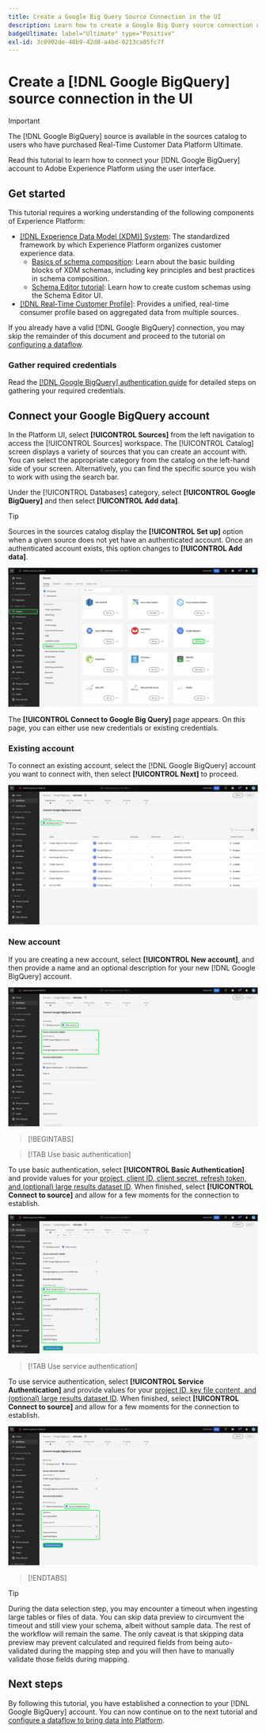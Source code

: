 ```yaml
---
title: Create a Google Big Query Source Connection in the UI
description: Learn how to create a Google Big Query source connection using the Adobe Experience Platform UI.
badgeUltimate: label="Ultimate" type="Positive"
exl-id: 3c0902de-48b9-42d8-a4bd-0213ca85fc7f
---
```

# Create a [!DNL Google BigQuery] source connection in the UI

>[!IMPORTANT]
>
>The [!DNL Google BigQuery] source is available in the sources catalog to users who have purchased Real-Time Customer Data Platform Ultimate.

Read this tutorial to learn how to connect your [!DNL Google BigQuery] account to Adobe Experience Platform using the user interface.

## Get started

This tutorial requires a working understanding of the following components of Experience Platform:

* [[!DNL Experience Data Model (XDM)] System](../../../../../xdm/home.md): The standardized framework by which Experience Platform organizes customer experience data.
  * [Basics of schema composition](../../../../../xdm/schema/composition.md): Learn about the basic building blocks of XDM schemas, including key principles and best practices in schema composition.
  * [Schema Editor tutorial](../../../../../xdm/tutorials/create-schema-ui.md): Learn how to create custom schemas using the Schema Editor UI.
* [[!DNL Real-Time Customer Profile]](../../../../../profile/home.md): Provides a unified, real-time consumer profile based on aggregated data from multiple sources.

If you already have a valid [!DNL Google BigQuery] connection, you may skip the remainder of this document and proceed to the tutorial on [configuring a dataflow](../../dataflow/databases.md).

### Gather required credentials

Read the [[!DNL Google BigQuery] authentication guide](../../../../connectors/databases/bigquery.md#generate-your-google-bigquery-credentials) for detailed steps on gathering your required credentials.

## Connect your Google BigQuery account

In the Platform UI, select **[!UICONTROL Sources]** from the left navigation to access the [!UICONTROL Sources] workspace. The [!UICONTROL Catalog] screen displays a variety of sources that you can create an account with. You can select the appropriate category from the catalog on the left-hand side of your screen. Alternatively, you can find the specific source you wish to work with using the search bar.

Under the [!UICONTROL Databases] category, select **[!UICONTROL Google BigQuery]** and then select **[!UICONTROL Add data]**.

>[!TIP]
>
>Sources in the sources catalog display the **[!UICONTROL Set up]** option when a given source does not yet have an authenticated account. Once an authenticated account exists, this option changes to **[!UICONTROL Add data]**.

![The sources catalog with Google BigQuery selected.](../../../../images/tutorials/create/google-big-query/catalog.png)

The **[!UICONTROL Connect to Google Big Query]** page appears. On this page, you can either use new credentials or existing credentials.

### Existing account

To connect an existing account, select the [!DNL Google BigQuery] account you want to connect with, then select **[!UICONTROL Next]** to proceed.

![The existing account page where a list of existing accounts is presented.](../../../../images/tutorials/create/google-big-query/existing.png)

### New account

If you are creating a new account, select **[!UICONTROL New account]**, and then provide a name and an optional description for your new [!DNL Google BigQuery] account.

![The new account interface in the sources workflow.](../../../../images/tutorials/create/google-big-query/new.png)

>[!BEGINTABS]

>[!TAB Use basic authentication]

To use basic authentication, select **[!UICONTROL Basic Authentication]** and provide values for your [project, client ID, client secret, refresh token, and (optional) large results dataset ID](../../../../connectors/databases/bigquery.md#generate-your-google-bigquery-credentials). When finished, select **[!UICONTROL Connect to source]** and allow for a few moments for the connection to establish.

![The new account interface where basic authentication is selected.](../../../../images/tutorials/create/google-big-query/basic_auth.png)

>[!TAB Use service authentication]

To use service authentication, select **[!UICONTROL Service Authentication]** and provide values for your [project ID, key file content, and (optional) large results dataset ID](../../../../connectors/databases/bigquery.md#generate-your-google-bigquery-credentials). When finished, select **[!UICONTROL Connect to source]** and allow for a few moments for the connection to establish.

![The new account interface where service authentication is selected.](../../../../images/tutorials/create/google-big-query/service_auth.png)

>[!ENDTABS]

>[!TIP]
>
>During the data selection step, you may encounter a timeout when ingesting large tables or files of data. You can skip data preview to circumvent the timeout and still view your schema, albeit without sample data. The rest of the workflow will remain the same. The only caveat is that skipping data preview may prevent calculated and required fields from being auto-validated during the mapping step and you will then have to manually validate those fields during mapping.

## Next steps

By following this tutorial, you have established a connection to your [!DNL Google BigQuery] account. You can now continue on to the next tutorial and [configure a dataflow to bring data into Platform](../../dataflow/databases.md).
